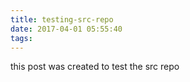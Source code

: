 ```yaml
---
title: testing-src-repo
date: 2017-04-01 05:55:40
tags:
---
```

this post was created to test the src repo
